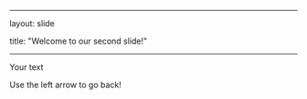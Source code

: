 

---

layout: slide

title: "Welcome to our second slide!"

---
	
Your text
	
Use the left arrow to go back!
